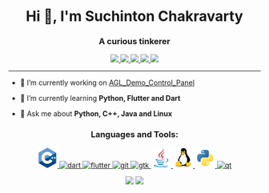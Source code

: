 <h1 align="center">Hi 👋, I'm Suchinton Chakravarty</h1>
<h3 align="center">A curious tinkerer</h3>

<!-- Social Section -->

<p align="center">
  <a href= "https://www.linkedin.com/in/suchinton-chakravarty/">
    <img src="https://img.icons8.com/material-outlined/30/689d6a/linkedin.png"/>
  </a>
  <a href= "mailto:suchinton.2001@gmail.com">
    <img src="https://img.icons8.com/material-outlined/30/689d6a/mail.png"/>
  </a>
  <a href= "https://suchinton.github.io">
    <img src="https://img.icons8.com/material-outlined/30/689d6a/geography.png"/>
  </a>
  <a href="https://open.spotify.com/user/uel8cyibwodsdmwdb6t3r8zr6?si=ae095f5c02c84099">
    <img src="https://img.icons8.com/material-outlined/30/689d6a/spotify.png"/>
  </a>
  <a href="https://www.instagram.com/suchinton_never_/">
    <img src="https://img.icons8.com/material-outlined/30/689d6a/instagram.png"/>
  </a>
</p>

---

- 🔭 I’m currently working on [AGL_Demo_Control_Panel](https://github.com/suchinton/AGL_Demo_Control_Panelhttps://github.com/suchinton/AGL_Demo_Control_Panel)

- 🌱 I’m currently learning **Python, Flutter and Dart**

- 💬 Ask me about **Python, C++, Java and Linux**

<p align="left">
</p>

<h3 align="center">Languages and Tools:</h3>
<p align="center">
 </a> <a href="https://www.w3schools.com/cpp/" target="_blank" rel="noreferrer"> <img src="https://raw.githubusercontent.com/devicons/devicon/master/icons/cplusplus/cplusplus-original.svg" alt="cplusplus" width="40" height="40"/> </a> <a href="https://dart.dev" target="_blank" rel="noreferrer"> <img src="https://www.vectorlogo.zone/logos/dartlang/dartlang-icon.svg" alt="dart" width="40" height="40"/> </a> <a href="https://flutter.dev" target="_blank" rel="noreferrer"> <img src="https://www.vectorlogo.zone/logos/flutterio/flutterio-icon.svg" alt="flutter" width="40" height="40"/> </a> <a href="https://git-scm.com/" target="_blank" rel="noreferrer"> <img src="https://www.vectorlogo.zone/logos/git-scm/git-scm-icon.svg" alt="git" width="40" height="40"/> </a> <a href="https://www.gtk.org/" target="_blank" rel="noreferrer"> <img src="https://upload.wikimedia.org/wikipedia/commons/7/71/GTK_logo.svg" alt="gtk" width="40" height="40"/> </a> <a href="https://www.java.com" target="_blank" rel="noreferrer"> <img src="https://raw.githubusercontent.com/devicons/devicon/master/icons/java/java-original.svg" alt="java" width="40" height="40"/> </a> <a href="https://www.linux.org/" target="_blank" rel="noreferrer"> <img src="https://raw.githubusercontent.com/devicons/devicon/master/icons/linux/linux-original.svg" alt="linux" width="40" height="40"/> </a> <a href="https://www.python.org" target="_blank" rel="noreferrer"> <img src="https://raw.githubusercontent.com/devicons/devicon/master/icons/python/python-original.svg" alt="python" width="40" height="40"/> </a> <a href="https://www.qt.io/" target="_blank" rel="noreferrer"> <img src="https://upload.wikimedia.org/wikipedia/commons/0/0b/Qt_logo_2016.svg" alt="qt" width="40" height="40"/> </a> </p>

<p align="center">
  <img src="https://github-readme-stats.vercel.app/api?username=suchinton&show_icons=true&theme=bear" width="400">
  <img src="https://github-readme-streak-stats.herokuapp.com?user=suchinton&theme=dark&hide_border=true" width="400">
</p>

